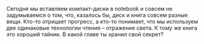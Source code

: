 Сегодня мы вставляем компакт-диски в notebook и совсем не задумываемся о том, что, казалось бы, диск и книга совсем разные вещи. Кто-то отрицает прогресс, а кто-то понимает, что мы используем две одинаковые технологии чтения – отражение света. К тому же книга это хороший тайник. 
В какой главе ты хранил свой секрет?

